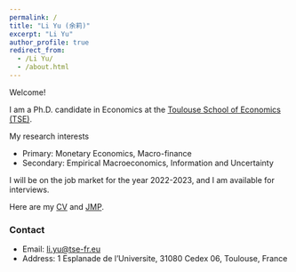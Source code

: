 ```yaml
---
permalink: /
title: "Li Yu (余莉)"
excerpt: "Li Yu"
author_profile: true
redirect_from: 
  - /Li Yu/
  - /about.html
---
```


Welcome!

I am a Ph.D. candidate in Economics at the [Toulouse School of Economics (TSE)](https://www.tse-fr.eu/). 

My research interests
- Primary: Monetary Economics, Macro-finance
- Secondary: Empirical Macroeconomics, Information and Uncertainty

I will be on the job market for the year 2022-2023, and I am available for interviews.  

Here are my [CV](https://www.dropbox.com/s/lfrtlecfpq6ny56/Template_CV_current.pdf?dl=0) and [JMP]().



### Contact
- Email: [li.yu@tse-fr.eu](mailto:li.yu@tse-fr.eu)
- Address: 1 Esplanade de l’Universite, 31080 Cedex 06, Toulouse, France
